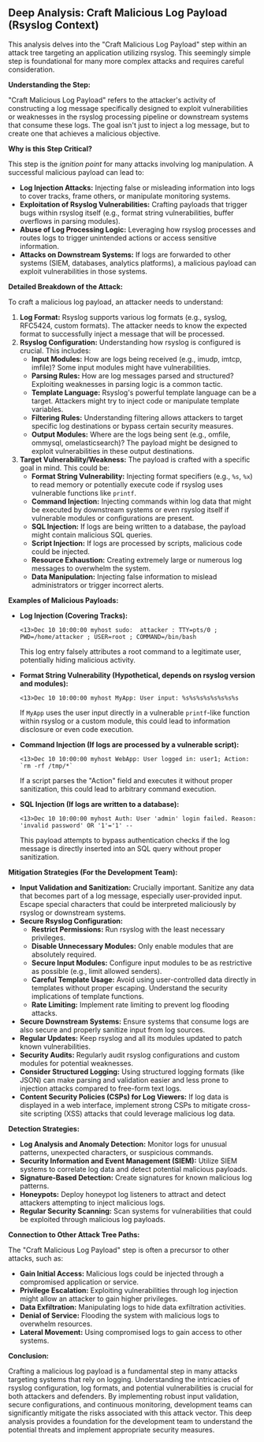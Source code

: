 ## Deep Analysis: Craft Malicious Log Payload (Rsyslog Context)

This analysis delves into the "Craft Malicious Log Payload" step within an attack tree targeting an application utilizing rsyslog. This seemingly simple step is foundational for many more complex attacks and requires careful consideration.

**Understanding the Step:**

"Craft Malicious Log Payload" refers to the attacker's activity of constructing a log message specifically designed to exploit vulnerabilities or weaknesses in the rsyslog processing pipeline or downstream systems that consume these logs. The goal isn't just to inject a log message, but to create one that achieves a malicious objective.

**Why is this Step Critical?**

This step is the *ignition point* for many attacks involving log manipulation. A successful malicious payload can lead to:

* **Log Injection Attacks:**  Injecting false or misleading information into logs to cover tracks, frame others, or manipulate monitoring systems.
* **Exploitation of Rsyslog Vulnerabilities:**  Crafting payloads that trigger bugs within rsyslog itself (e.g., format string vulnerabilities, buffer overflows in parsing modules).
* **Abuse of Log Processing Logic:**  Leveraging how rsyslog processes and routes logs to trigger unintended actions or access sensitive information.
* **Attacks on Downstream Systems:**  If logs are forwarded to other systems (SIEM, databases, analytics platforms), a malicious payload can exploit vulnerabilities in those systems.

**Detailed Breakdown of the Attack:**

To craft a malicious log payload, an attacker needs to understand:

1. **Log Format:**  Rsyslog supports various log formats (e.g., syslog, RFC5424, custom formats). The attacker needs to know the expected format to successfully inject a message that will be processed.
2. **Rsyslog Configuration:** Understanding how rsyslog is configured is crucial. This includes:
    * **Input Modules:** How are logs being received (e.g., imudp, imtcp, imfile)?  Some input modules might have vulnerabilities.
    * **Parsing Rules:** How are log messages parsed and structured?  Exploiting weaknesses in parsing logic is a common tactic.
    * **Template Language:** Rsyslog's powerful template language can be a target. Attackers might try to inject code or manipulate template variables.
    * **Filtering Rules:** Understanding filtering allows attackers to target specific log destinations or bypass certain security measures.
    * **Output Modules:** Where are the logs being sent (e.g., omfile, ommysql, omelasticsearch)?  The payload might be designed to exploit vulnerabilities in these output destinations.
3. **Target Vulnerability/Weakness:**  The payload is crafted with a specific goal in mind. This could be:
    * **Format String Vulnerability:** Injecting format specifiers (e.g., `%s`, `%x`) to read memory or potentially execute code if rsyslog uses vulnerable functions like `printf`.
    * **Command Injection:**  Injecting commands within log data that might be executed by downstream systems or even rsyslog itself if vulnerable modules or configurations are present.
    * **SQL Injection:** If logs are being written to a database, the payload might contain malicious SQL queries.
    * **Script Injection:** If logs are processed by scripts, malicious code could be injected.
    * **Resource Exhaustion:** Creating extremely large or numerous log messages to overwhelm the system.
    * **Data Manipulation:** Injecting false information to mislead administrators or trigger incorrect alerts.

**Examples of Malicious Payloads:**

* **Log Injection (Covering Tracks):**
    ```
    <13>Dec 10 10:00:00 myhost sudo:  attacker : TTY=pts/0 ; PWD=/home/attacker ; USER=root ; COMMAND=/bin/bash
    ```
    This log entry falsely attributes a root command to a legitimate user, potentially hiding malicious activity.

* **Format String Vulnerability (Hypothetical, depends on rsyslog version and modules):**
    ```
    <13>Dec 10 10:00:00 myhost MyApp: User input: %s%s%s%s%s%s%s%s
    ```
    If `MyApp` uses the user input directly in a vulnerable `printf`-like function within rsyslog or a custom module, this could lead to information disclosure or even code execution.

* **Command Injection (If logs are processed by a vulnerable script):**
    ```
    <13>Dec 10 10:00:00 myhost WebApp: User logged in: user1; Action: `rm -rf /tmp/*`
    ```
    If a script parses the "Action" field and executes it without proper sanitization, this could lead to arbitrary command execution.

* **SQL Injection (If logs are written to a database):**
    ```
    <13>Dec 10 10:00:00 myhost Auth: User 'admin' login failed. Reason: 'invalid password' OR '1'='1' --
    ```
    This payload attempts to bypass authentication checks if the log message is directly inserted into an SQL query without proper sanitization.

**Mitigation Strategies (For the Development Team):**

* **Input Validation and Sanitization:**  Crucially important. Sanitize any data that becomes part of a log message, especially user-provided input. Escape special characters that could be interpreted maliciously by rsyslog or downstream systems.
* **Secure Rsyslog Configuration:**
    * **Restrict Permissions:** Run rsyslog with the least necessary privileges.
    * **Disable Unnecessary Modules:** Only enable modules that are absolutely required.
    * **Secure Input Modules:**  Configure input modules to be as restrictive as possible (e.g., limit allowed senders).
    * **Careful Template Usage:** Avoid using user-controlled data directly in templates without proper escaping. Understand the security implications of template functions.
    * **Rate Limiting:** Implement rate limiting to prevent log flooding attacks.
* **Secure Downstream Systems:** Ensure systems that consume logs are also secure and properly sanitize input from log sources.
* **Regular Updates:** Keep rsyslog and all its modules updated to patch known vulnerabilities.
* **Security Audits:** Regularly audit rsyslog configurations and custom modules for potential weaknesses.
* **Consider Structured Logging:** Using structured logging formats (like JSON) can make parsing and validation easier and less prone to injection attacks compared to free-form text logs.
* **Content Security Policies (CSPs) for Log Viewers:** If log data is displayed in a web interface, implement strong CSPs to mitigate cross-site scripting (XSS) attacks that could leverage malicious log data.

**Detection Strategies:**

* **Log Analysis and Anomaly Detection:** Monitor logs for unusual patterns, unexpected characters, or suspicious commands.
* **Security Information and Event Management (SIEM):** Utilize SIEM systems to correlate log data and detect potential malicious payloads.
* **Signature-Based Detection:** Create signatures for known malicious log patterns.
* **Honeypots:** Deploy honeypot log listeners to attract and detect attackers attempting to inject malicious logs.
* **Regular Security Scanning:** Scan systems for vulnerabilities that could be exploited through malicious log payloads.

**Connection to Other Attack Tree Paths:**

The "Craft Malicious Log Payload" step is often a precursor to other attacks, such as:

* **Gain Initial Access:**  Malicious logs could be injected through a compromised application or service.
* **Privilege Escalation:**  Exploiting vulnerabilities through log injection might allow an attacker to gain higher privileges.
* **Data Exfiltration:**  Manipulating logs to hide data exfiltration activities.
* **Denial of Service:**  Flooding the system with malicious logs to overwhelm resources.
* **Lateral Movement:**  Using compromised logs to gain access to other systems.

**Conclusion:**

Crafting a malicious log payload is a fundamental step in many attacks targeting systems that rely on logging. Understanding the intricacies of rsyslog configuration, log formats, and potential vulnerabilities is crucial for both attackers and defenders. By implementing robust input validation, secure configurations, and continuous monitoring, development teams can significantly mitigate the risks associated with this attack vector. This deep analysis provides a foundation for the development team to understand the potential threats and implement appropriate security measures.
